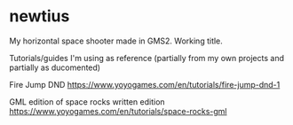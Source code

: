 # newtius
My horizontal space shooter made in GMS2. Working title.

Tutorials/guides I'm using as reference (partially from my own projects and partially as ducomented)

Fire Jump DND
https://www.yoyogames.com/en/tutorials/fire-jump-dnd-1

GML edition of space rocks written edition
https://www.yoyogames.com/en/tutorials/space-rocks-gml

